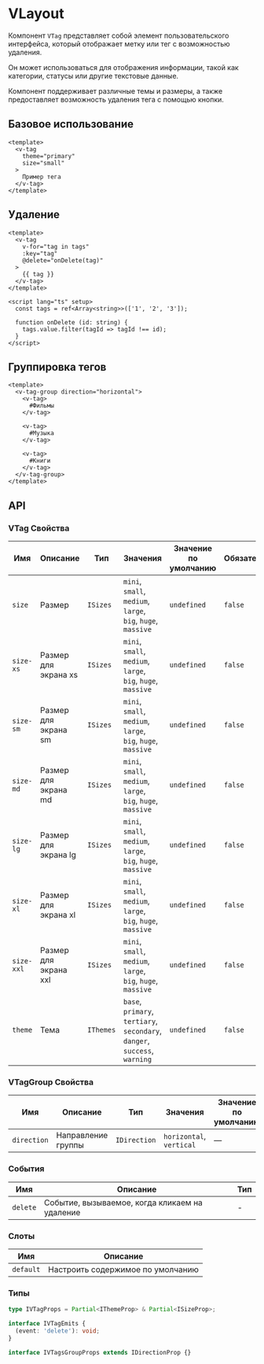 # VLayout

Компонент `VTag` представляет собой элемент пользовательского интерфейса, который отображает метку или тег с возможностью удаления. 

Он может использоваться для отображения информации, такой как категории, статусы или другие текстовые данные. 

Компонент поддерживает различные темы и размеры, а также предоставляет возможность удаления тега с помощью кнопки.

## Базовое использование
```vue
<template>
  <v-tag
    theme="primary"
    size="small"
  >
    Пример тега
  </v-tag>
</template>
```

## Удаление
```vue
<template>
  <v-tag 
    v-for="tag in tags"
    :key="tag"
    @delete="onDelete(tag)"
  >
    {{ tag }}
  </v-tag>
</template>

<script lang="ts" setup>
  const tags = ref<Array<string>>(['1', '2', '3']);
  
  function onDelete (id: string) {
    tags.value.filter(tagId => tagId !== id);
  }
</script>
```

## Группировка тегов
```vue
<template>
  <v-tag-group direction="horizontal">
    <v-tag>
      #Фильмы
    </v-tag>

    <v-tag>
      #Музыка
    </v-tag>

    <v-tag>
      #Книги
    </v-tag>
  </v-tag-group>
</template>
```

## API

### VTag Свойства
| Имя           | Описание              | Тип       | Значения                                                                   | Значение по умолчанию | Обязательно |  
|---------------|-----------------------|-----------|----------------------------------------------------------------------------|-----------------------|-------------|
| `size`        | Размер                | `ISizes`  | `mini`, `small`, `medium`, `large`, `big`, `huge`, `massive`               | `undefined`           | `false`     |
| `size-xs`     | Размер для экрана xs  | `ISizes`  | `mini`, `small`, `medium`, `large`, `big`, `huge`, `massive`               | `undefined`           | `false`     |
| `size-sm`     | Размер для экрана sm  | `ISizes`  | `mini`, `small`, `medium`, `large`, `big`, `huge`, `massive`               | `undefined`           | `false`     |
| `size-md`     | Размер для экрана md  | `ISizes`  | `mini`, `small`, `medium`, `large`, `big`, `huge`, `massive`               | `undefined`           | `false`     |
| `size-lg`     | Размер для экрана lg  | `ISizes`  | `mini`, `small`, `medium`, `large`, `big`, `huge`, `massive`               | `undefined`           | `false`     |
| `size-xl`     | Размер для экрана xl  | `ISizes`  | `mini`, `small`, `medium`, `large`, `big`, `huge`, `massive`               | `undefined`           | `false`     |
| `size-xxl`    | Размер для экрана xxl | `ISizes`  | `mini`, `small`, `medium`, `large`, `big`, `huge`, `massive`               | `undefined`           | `false`     |
| `theme`       | Тема                  | `IThemes` | `base`, `primary`, `tertiary`, `secondary`, `danger`, `success`, `warning` | `undefined`           | `false`     |

### VTagGroup Свойства
| Имя         | Описание           | Тип          | Значения                 | Значение по умолчанию | Обязательно | 
|-------------|--------------------|--------------|--------------------------|-----------------------|-------------|
| `direction` | Направление группы | `IDirection` | `horizontal`, `vertical` | —                     | `true`      |

### События
| Имя      | Описание                                       | Тип |
|----------|------------------------------------------------|-----|
| `delete` | Событие, вызываемое, когда кликаем на удаление | -   |

### Слоты
| Имя       | Описание                          |
|-----------|-----------------------------------|
| `default` | Настроить содержимое по умолчанию |

### Типы
```typescript
type IVTagProps = Partial<IThemeProp> & Partial<ISizeProp>;

interface IVTagEmits {
  (event: 'delete'): void;
}

interface IVTagsGroupProps extends IDirectionProp {}
```

